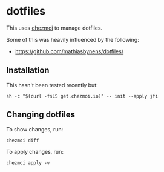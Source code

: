 # dotfiles

This uses [chezmoi](https://www.chezmoi.io) to manage dotfiles.

Some of this was heavily influenced by the following:

* https://github.com/mathiasbynens/dotfiles/

## Installation

This hasn't been tested recently but:

```
sh -c "$(curl -fsLS get.chezmoi.io)" -- init --apply jfi
```

## Changing dotfiles

To show changes, run:

```
chezmoi diff
```

To apply changes, run:

```
chezmoi apply -v
```
